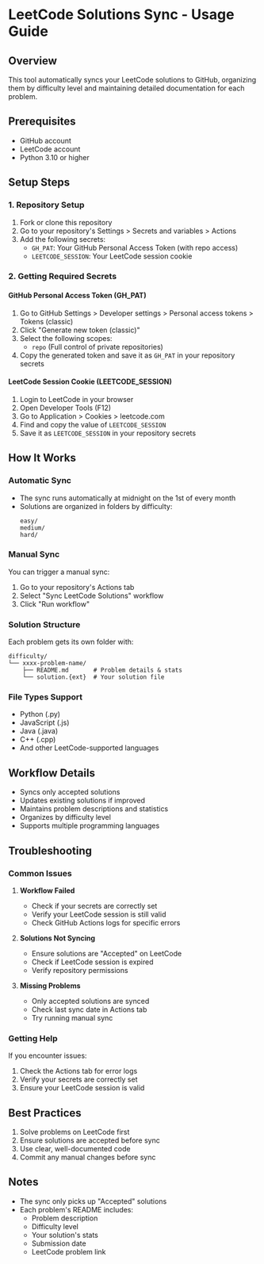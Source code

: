 # LeetCode Solutions Sync - Usage Guide

## Overview
This tool automatically syncs your LeetCode solutions to GitHub, organizing them by difficulty level and maintaining detailed documentation for each problem.

## Prerequisites
- GitHub account
- LeetCode account
- Python 3.10 or higher

## Setup Steps

### 1. Repository Setup
1. Fork or clone this repository
2. Go to your repository's Settings > Secrets and variables > Actions
3. Add the following secrets:
   - `GH_PAT`: Your GitHub Personal Access Token (with repo access)
   - `LEETCODE_SESSION`: Your LeetCode session cookie

### 2. Getting Required Secrets

#### GitHub Personal Access Token (GH_PAT)
1. Go to GitHub Settings > Developer settings > Personal access tokens > Tokens (classic)
2. Click "Generate new token (classic)"
3. Select the following scopes:
   - `repo` (Full control of private repositories)
4. Copy the generated token and save it as `GH_PAT` in your repository secrets

#### LeetCode Session Cookie (LEETCODE_SESSION)
1. Login to LeetCode in your browser
2. Open Developer Tools (F12)
3. Go to Application > Cookies > leetcode.com
4. Find and copy the value of `LEETCODE_SESSION`
5. Save it as `LEETCODE_SESSION` in your repository secrets

## How It Works

### Automatic Sync
- The sync runs automatically at midnight on the 1st of every month
- Solutions are organized in folders by difficulty:
  ```
  easy/
  medium/
  hard/
  ```

### Manual Sync
You can trigger a manual sync:
1. Go to your repository's Actions tab
2. Select "Sync LeetCode Solutions" workflow
3. Click "Run workflow"

### Solution Structure
Each problem gets its own folder with:
```
difficulty/
└── xxxx-problem-name/
    ├── README.md       # Problem details & stats
    └── solution.{ext}  # Your solution file
```

### File Types Support
- Python (.py)
- JavaScript (.js)
- Java (.java)
- C++ (.cpp)
- And other LeetCode-supported languages

## Workflow Details
- Syncs only accepted solutions
- Updates existing solutions if improved
- Maintains problem descriptions and statistics
- Organizes by difficulty level
- Supports multiple programming languages

## Troubleshooting

### Common Issues

1. **Workflow Failed**
   - Check if your secrets are correctly set
   - Verify your LeetCode session is still valid
   - Check GitHub Actions logs for specific errors

2. **Solutions Not Syncing**
   - Ensure solutions are "Accepted" on LeetCode
   - Check if LeetCode session is expired
   - Verify repository permissions

3. **Missing Problems**
   - Only accepted solutions are synced
   - Check last sync date in Actions tab
   - Try running manual sync

### Getting Help
If you encounter issues:
1. Check the Actions tab for error logs
2. Verify your secrets are correctly set
3. Ensure your LeetCode session is valid

## Best Practices
1. Solve problems on LeetCode first
2. Ensure solutions are accepted before sync
3. Use clear, well-documented code
4. Commit any manual changes before sync

## Notes
- The sync only picks up "Accepted" solutions
- Each problem's README includes:
  - Problem description
  - Difficulty level
  - Your solution's stats
  - Submission date
  - LeetCode problem link